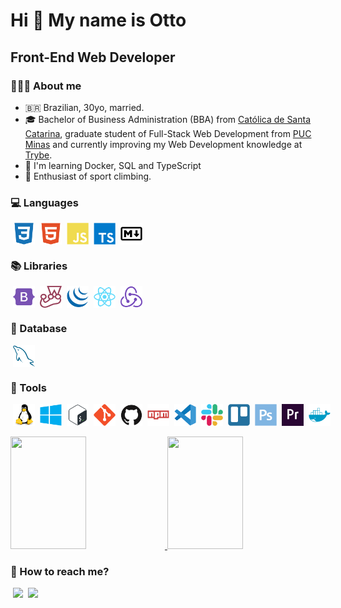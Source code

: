 Hi 👋 My name is Otto
=====================

Front-End Web Developer
-----------------------
<h3>👨🏻‍💻 About me</h3>

- :brazil: Brazilian, 30yo, married.
- :mortar_board: Bachelor of Business Administration (BBA) from [Católica de Santa Catarina](https://catolicasc.org.br/), graduate student of Full-Stack Web Development from [PUC Minas](https://www.pucminas.br/destaques/Paginas/default.aspx) and currently improving my Web Development knowledge at [Trybe](https://github.com/betrybe).
- :brain: I'm learning Docker, SQL and TypeScript
- :climbing: Enthusiast of sport climbing.

<h3>💻 Languages</h3>
<div style='display:flex'>

  <img alt="CSS3" height="35" width="35" style='margin: auto 4px' src="https://raw.githubusercontent.com/devicons/devicon/master/icons/css3/css3-plain.svg">

  <img alt="HTML5" height="35" width="35" style='margin: auto 4px' src="https://raw.githubusercontent.com/devicons/devicon/master/icons/html5/html5-plain.svg">

  <img alt="JavaScript" height="35" width="35" style='margin: auto 4px' src="https://raw.githubusercontent.com/devicons/devicon/master/icons/javascript/javascript-plain.svg">

  <img alt="TypeScript" height="35" width="35" style='margin: auto 4px' src="https://raw.githubusercontent.com/devicons/devicon/master/icons/typescript/typescript-plain.svg">

  <img alt="Markdown" height="35" width="35" style='margin: auto 4px' src="https://raw.githubusercontent.com/devicons/devicon/master/icons/markdown/markdown-original.svg">
</div>

<h3> 📚 Libraries</h3>
<div style='display:flex'>
  <img alt="Bootstrap" height="35" width="35" style='margin: auto 4px' src="https://raw.githubusercontent.com/devicons/devicon/master/icons/bootstrap/bootstrap-plain.svg">

  <img alt="Jest" height="35" width="35" style='margin: auto 4px' src="https://raw.githubusercontent.com/devicons/devicon/master/icons/jest/jest-plain.svg">

  <img alt="JQuery" height="35" width="35" style='margin: auto 4px' src="https://raw.githubusercontent.com/devicons/devicon/master/icons/jquery/jquery-plain.svg">

  <img alt="React" height="35" width="35" style='margin: auto 4px' src="https://raw.githubusercontent.com/devicons/devicon/master/icons/react/react-original.svg">

  <img alt="Redux" height="35" width="35" style='margin: auto 4px' src="https://raw.githubusercontent.com/devicons/devicon/master/icons/redux/redux-original.svg">

</div>

<h3> 📁 Database </h3>
<div style='display:flex'>
   <img alt="MySQL" height="35" width="35" style='margin: auto 4px' src="https://raw.githubusercontent.com/devicons/devicon/master/icons/mysql/mysql-plain.svg">
</div>

<h3> 🔧 Tools</h3>
<div style='display:flex'>
  <img alt="Linux" height="35" width="35" style='margin: auto 4px' src="https://raw.githubusercontent.com/devicons/devicon/master/icons/linux/linux-original.svg">

  <img alt="Windows" height="35" width="35" style='margin: auto 4px' src="https://raw.githubusercontent.com/devicons/devicon/master/icons/windows8/windows8-original.svg">

  <img alt="Bash" height="35" width="35" style='margin: auto 4px' src="https://raw.githubusercontent.com/devicons/devicon/master/icons/bash/bash-original.svg">

  <img alt="Git" height="35" width="35" style='margin: auto 4px' src="https://raw.githubusercontent.com/devicons/devicon/master/icons/git/git-plain.svg">

  <img alt="GitHub" height="35" width="35" style='margin: auto 4px' src="https://raw.githubusercontent.com/devicons/devicon/master/icons/github/github-original.svg">

  <img alt="NPM" height="35" width="35" style='margin: auto 4px' src="https://raw.githubusercontent.com/devicons/devicon/master/icons//npm/npm-original-wordmark.svg">

  <img alt="Visual Studio Code" height="35" width="35" style='margin: auto 4px' src="https://raw.githubusercontent.com/devicons/devicon/master/icons/vscode/vscode-original.svg">

  <img alt="Slack" height="35" width="35" style='margin: auto 4px' src="https://raw.githubusercontent.com/devicons/devicon/master/icons/slack/slack-original.svg">

  <img alt="Trello" height="35" width="35" style='margin: auto 4px' src="https://raw.githubusercontent.com/devicons/devicon/master/icons/trello/trello-plain.svg">

  <img alt="Adobe Photoshop" height="35" width="35" style='margin: auto 4px' src="https://raw.githubusercontent.com/devicons/devicon/master/icons/photoshop/photoshop-plain.svg">

  <img alt="Adobe Premiere" height="35" width="35" style='margin: auto 4px' src="https://raw.githubusercontent.com/devicons/devicon/master/icons/premierepro/premierepro-plain.svg">

  <img alt="Docker" height="35" width="35" style='margin: auto 4px' src="https://raw.githubusercontent.com/devicons/devicon/master/icons/docker/docker-plain.svg">

</div>
<br/>

<a href="https://github.com/ottomicheletti">
  <img width="49%" height="180em" src="https://github-readme-stats.vercel.app/api?username=ottomicheletti&show_icons=true&theme=vue&include_all_commits=true&count_private=true"/>
  <img width="49%" height="180em" src="https://github-readme-stats.vercel.app/api/top-langs/?username=ottomicheletti&layout=compact&theme=vue"/>
</a>

<br/>

<h3> 🔗  How to reach me? </h3>
<div style='display:flex'>
<!-- <a href="https://www.youtube.com/channel/meu_canal_aqui" target="_blank"><img src="https://img.shields.io/badge/YouTube-FF0000?style=for-the-badge&logo=youtube&logoColor=white" target="_blank"></a> -->

<span>
<a style='margin: auto 4px' href="https://www.linkedin.com/in/ottomic/" target="_blank"><img src="https://img.shields.io/badge/-LinkedIn-%230077B5?style=for-the-badge&logo=linkedin&logoColor=white" target="_blank"></a>
</span>

<!-- <a href="https://instagram.com/micheletti_" target="_blank"><img src="https://img.shields.io/badge/-Instagram-%23E4405F?style=for-the-badge&logo=instagram&logoColor=white" target="_blank"></a> -->

<span>
<a style='margin: auto 4px' href = "mailto:michelettiotto@gmail.com"><img src="https://img.shields.io/badge/Gmail-EA4335?style=for-the-badge&logo=gmail&logoColor=white" target="_blank"></a>
</span>
</div>
